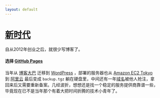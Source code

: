 ```yaml
---
layout: default
---
```


# [新时代](new_era)

自从2012年创业之后，就很少写博客了。

#### 选择 [GitHub Pages](https://pages.github.com)

当年从 [博客大巴](http://blogbus.com) 迁移到 [WordPress](https://zh-cn.wordpress.com) ，部署的服务器也从 [Amazon EC2 Tokyo](https://aws.amazon.com) 到 [阿里云](https://aliyun.com) 最后变成 `backup.tgz` 躺在硬盘里，中间还有一年[域名](http://guosfamily.com)被他人抢注，拿回来后又需要重新备案。几经波折，想想还是找一个稳定的服务提供商靠谱一些，毕竟现在已不是当年那个有着大把时间折腾的技术小青年了。


